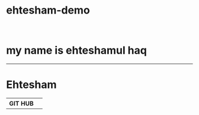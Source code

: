 # ehtesham-demo
<title> This is first practically repos </title> 
<br>
<h1> my name is ehteshamul haq </h1>

<hr>
<table>
  <th> GIT HUB</th>
  <h1>Ehtesham</h1>
    <td>
    
  </td>
  
</table>

